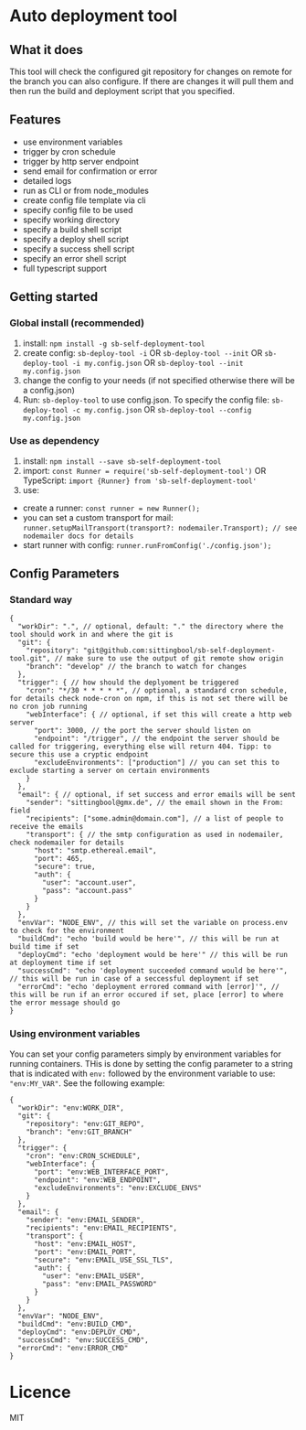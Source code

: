 # Auto deployment tool
## What it does
This tool will check the configured git repository for changes on remote for the branch you can also configure. If there are changes it will pull them and then run the build and deployment script that you specified.

## Features
- use environment variables
- trigger by cron schedule
- trigger by http server endpoint
- send email for confirmation or error
- detailed logs
- run as CLI or from node_modules
- create config file template via cli
- specify config file to be used
- specify working directory
- specify a build shell script
- specify a deploy shell script
- specify a success shell script
- specify an error shell script
- full typescript support

## Getting started
### Global install (recommended)
1. install: `npm install -g sb-self-deployment-tool`
2. create config: `sb-deploy-tool -i` OR `sb-deploy-tool --init` OR `sb-deploy-tool -i my.config.json` OR `sb-deploy-tool --init my.config.json`
3. change the config to your needs (if not specified otherwise there will be a config.json)
4. Run: `sb-deploy-tool` to use config.json. To specify the config file: `sb-deploy-tool -c my.config.json` OR `sb-deploy-tool --config my.config.json`
### Use as dependency
1. install: `npm install --save sb-self-deployment-tool`
2. import: `const Runner = require('sb-self-deployment-tool')` OR TypeScript: `import {Runner} from 'sb-self-deployment-tool'`
3. use:
- create a runner: `const runner = new Runner();`
- you can set a custom transport for mail: `runner.setupMailTransport(transport?: nodemailer.Transport); // see nodemailer docs for details`
- start runner with config: `runner.runFromConfig('./config.json');`
## Config Parameters
### Standard way
```
{
  "workDir": ".", // optional, default: "." the directory where the tool should work in and where the git is
  "git": {
    "repository": "git@github.com:sittingbool/sb-self-deployment-tool.git", // make sure to use the output of git remote show origin
    "branch": "develop" // the branch to watch for changes
  },
  "trigger": { // how should the deplyoment be triggered
    "cron": "*/30 * * * * *", // optional, a standard cron schedule, for details check node-cron on npm, if this is not set there will be no cron job running
    "webInterface": { // optional, if set this will create a http web server
      "port": 3000, // the port the server should listen on
      "endpoint": "/trigger", // the endpoint the server should be called for triggering, everything else will return 404. Tipp: to secure this use a cryptic endpoint
      "excludeEnvironments": ["production"] // you can set this to exclude starting a server on certain environments
    }
  },
  "email": { // optional, if set success and error emails will be sent
    "sender": "sittingbool@gmx.de", // the email shown in the From: field
    "recipients": ["some.admin@domain.com"], // a list of people to receive the emails
    "transport": { // the smtp configuration as used in nodemailer, check nodemailer for details
      "host": "smtp.ethereal.email",
      "port": 465,
      "secure": true,
      "auth": {
        "user": "account.user",
        "pass": "account.pass"
      }
    }
  },
  "envVar": "NODE_ENV", // this will set the variable on process.env to check for the environment
  "buildCmd": "echo 'build would be here'", // this will be run at build time if set
  "deployCmd": "echo 'deployment would be here'" // this will be run at deployment time if set
  "successCmd": "echo 'deployment succeeded command would be here'", // this will be run in case of a seccessful deployment if set
  "errorCmd": "echo 'deployment errored command with [error]'", // this will be run if an error occured if set, place [error] to where the error message should go
}
```
### Using environment variables
You can set your config parameters simply by environment variables for running containers. THis is done by setting the config parameter to a string that is indicated with `env:` followed by the environment variable to use: `"env:MY_VAR"`.
See the following example:
```
{
  "workDir": "env:WORK_DIR",
  "git": {
    "repository": "env:GIT_REPO",
    "branch": "env:GIT_BRANCH"
  },
  "trigger": {
    "cron": "env:CRON_SCHEDULE",
    "webInterface": {
      "port": "env:WEB_INTERFACE_PORT",
      "endpoint": "env:WEB_ENDPOINT",
      "excludeEnvironments": "env:EXCLUDE_ENVS"
    }
  },
  "email": {
    "sender": "env:EMAIL_SENDER",
    "recipients": "env:EMAIL_RECIPIENTS",
    "transport": {
      "host": "env:EMAIL_HOST",
      "port": "env:EMAIL_PORT",
      "secure": "env:EMAIL_USE_SSL_TLS",
      "auth": {
        "user": "env:EMAIL_USER",
        "pass": "env:EMAIL_PASSWORD"
      }
    }
  },
  "envVar": "NODE_ENV",
  "buildCmd": "env:BUILD_CMD",
  "deployCmd": "env:DEPLOY_CMD",
  "successCmd": "env:SUCCESS_CMD",
  "errorCmd": "env:ERROR_CMD"
}
```
# Licence
MIT
